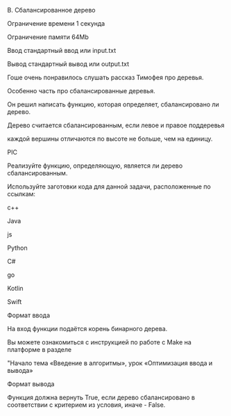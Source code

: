 B. Сбалансированное дерево

Ограничение времени	1 секунда

Ограничение памяти	64Mb

Ввод	стандартный ввод или input.txt

Вывод	стандартный вывод или output.txt

Гоше очень понравилось слушать рассказ Тимофея про деревья. 

Особенно часть про сбалансированные деревья.

Он решил написать функцию, которая определяет, сбалансировано ли дерево.

Дерево считается сбалансированным, если левое и правое поддеревья

каждой вершины отличаются по высоте не больше, чем на единицу.

PIC

Реализуйте функцию, определяющую, является ли дерево сбалансированным.

Используйте заготовки кода для данной задачи, расположенные по ссылкам:

c++

Java

js

Python

C#

go

Kotlin

Swift

Формат ввода

На вход функции подаётся корень бинарного дерева.


Вы можете ознакомиться с инструкцией по работе с Make на платформе в разделе

"Начало тема «Введение в алгоритмы», урок «Оптимизация ввода и вывода»

Формат вывода

Функция должна вернуть True, если дерево сбалансировано в соответствии с критерием из условия, иначе - False.